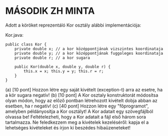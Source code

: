 # MÁSODIK ZH MINTA

Adott a köröket reprezentáló Kor osztály alábbi implementációja:

Kor.java:

```
public class Kor {
	private double x; // a kor középpontjának vizszintes koordinataja
	private double y; // a kor középpontjának fuggoleges koordinataja
	private double r; // a kor sugara

	public Kor(double x, double y, double r) {
		this.x = x; this.y = y; this.r = r;
	}
}
```

(a) [10 pont] Hozzon létre egy saját kivételt (exception-t) arra az esetre, ha a kör sugara negatív!
(b) [10 pont] A Kor osztaly konstruktorát módosítsa olyan módon, hogy az előző pontban létrehozott kivételt dobja abban az esetben, ha r negatív!
(c) [40 pont] Hozzon létre egy "főprogramot", amelyben példányosítja a Kor osztályt! A Kor adatait egy szövegfájlból olvassa be! 
Feltételezheti, hogy a Kor adatait a fájl első három sora tartalmazza. Ne feledkezzem meg a kivételek kezeléséről: kapja el a lehetséges kivételeket és írjon ki beszédes hibaüzeneteket!
